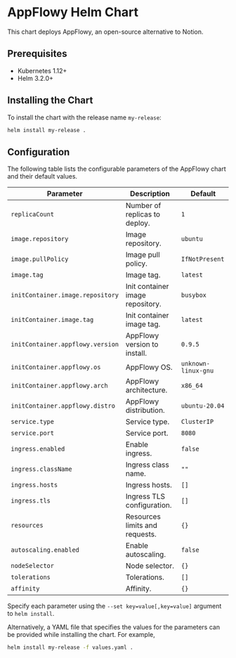 # AppFlowy Helm Chart

This chart deploys AppFlowy, an open-source alternative to Notion.

## Prerequisites

- Kubernetes 1.12+
- Helm 3.2.0+

## Installing the Chart

To install the chart with the release name `my-release`:

```bash
helm install my-release .
```

## Configuration

The following table lists the configurable parameters of the AppFlowy chart and their default values.

| Parameter | Description | Default |
|-----------|-------------|---------|
| `replicaCount` | Number of replicas to deploy. | `1` |
| `image.repository` | Image repository. | `ubuntu` |
| `image.pullPolicy` | Image pull policy. | `IfNotPresent` |
| `image.tag` | Image tag. | `latest` |
| `initContainer.image.repository` | Init container image repository. | `busybox` |
| `initContainer.image.tag` | Init container image tag. | `latest` |
| `initContainer.appflowy.version` | AppFlowy version to install. | `0.9.5` |
| `initContainer.appflowy.os` | AppFlowy OS. | `unknown-linux-gnu` |
| `initContainer.appflowy.arch` | AppFlowy architecture. | `x86_64` |
| `initContainer.appflowy.distro` | AppFlowy distribution. | `ubuntu-20.04` |
| `service.type` | Service type. | `ClusterIP` |
| `service.port` | Service port. | `8080` |
| `ingress.enabled` | Enable ingress. | `false` |
| `ingress.className` | Ingress class name. | `""` |
| `ingress.hosts` | Ingress hosts. | `[]` |
| `ingress.tls` | Ingress TLS configuration. | `[]` |
| `resources` | Resources limits and requests. | `{}` |
| `autoscaling.enabled` | Enable autoscaling. | `false` |
| `nodeSelector` | Node selector. | `{}` |
| `tolerations` | Tolerations. | `[]` |
| `affinity` | Affinity. | `{}` |

Specify each parameter using the `--set key=value[,key=value]` argument to `helm install`.

Alternatively, a YAML file that specifies the values for the parameters can be provided while installing the chart. For example,

```bash
helm install my-release -f values.yaml .
```
